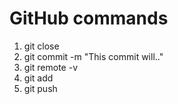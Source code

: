 # GitHub commands
1. git close <SSH>
1. git commit -m "This commit will.."
1. git remote -v
1. git add <file name>
1. git push